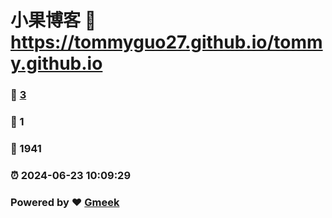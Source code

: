 # 小果博客 :link: https://tommyguo27.github.io/tommy.github.io 
### :page_facing_up: [3](https://tommyguo27.github.io/tommy.github.io/tag.html) 
### :speech_balloon: 1 
### :hibiscus: 1941 
### :alarm_clock: 2024-06-23 10:09:29 
### Powered by :heart: [Gmeek](https://github.com/Meekdai/Gmeek)
